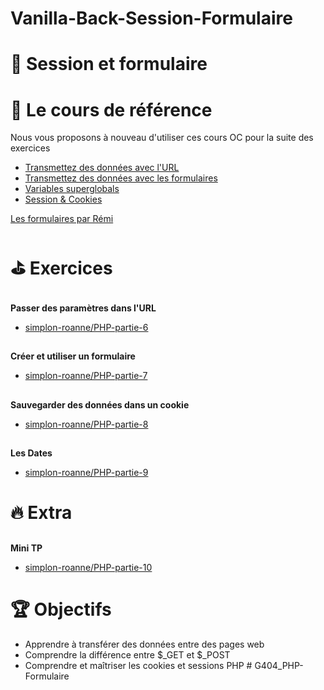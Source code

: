 # Vanilla-Back-Session-Formulaire

# 🍪 Session et formulaire




# 📖 Le cours de référence

Nous vous proposons à nouveau d'utiliser ces cours OC pour la suite des exercices


* [Transmettez des données avec l'URL](https://openclassrooms.com/en/courses/918836-concevez-votre-site-web-avec-php-et-mysql/912799-transmettez-des-donnees-avec-lurl)
* [Transmettez des données avec les formulaires](https://openclassrooms.com/en/courses/918836-concevez-votre-site-web-avec-php-et-mysql/913099-transmettez-des-donnees-avec-les-formulaires)
* [Variables superglobals](https://openclassrooms.com/en/courses/918836-concevez-votre-site-web-avec-php-et-mysql/913348-variables-superglobales)
* [Session & Cookies ](https://openclassrooms.com/en/courses/918836-concevez-votre-site-web-avec-php-et-mysql/4239476-session-cookies)

[Les formulaires par Rémi](https://docs.google.com/presentation/d/1s_YQhyToozGasCbj76fdUauB0uMOZh9x_d91hMzXI74/edit?usp=sharing)


#  ⛳ Exercices


## 
  **Passer des paramètres dans l'URL**



* [simplon-roanne/PHP-partie-6](https://github.com/simplon-roanne/PHP-partie-6)

## 
  **Créer et utiliser un formulaire**

* [simplon-roanne/PHP-partie-7](https://github.com/simplon-roanne/PHP-partie-7/blob/master/README.md)

## 
  **Sauvegarder des données dans un cookie**

* [simplon-roanne/PHP-partie-8](https://github.com/simplon-roanne/PHP-partie-8)

## 
  **Les Dates**

* [simplon-roanne/PHP-partie-9](https://github.com/simplon-roanne/PHP-partie-9)


# 🔥 Extra


## 
  **Mini TP**



* [simplon-roanne/PHP-partie-10](https://github.com/simplon-roanne/PHP-partie-10)


# 🏆 Objectifs



* Apprendre à transférer des données entre des pages web
* Comprendre la différence entre $_GET et $_POST
* Comprendre et maîtriser les cookies et sessions PHP
#   G 4 0 4 _ P H P - F o r m u l a i r e  
 